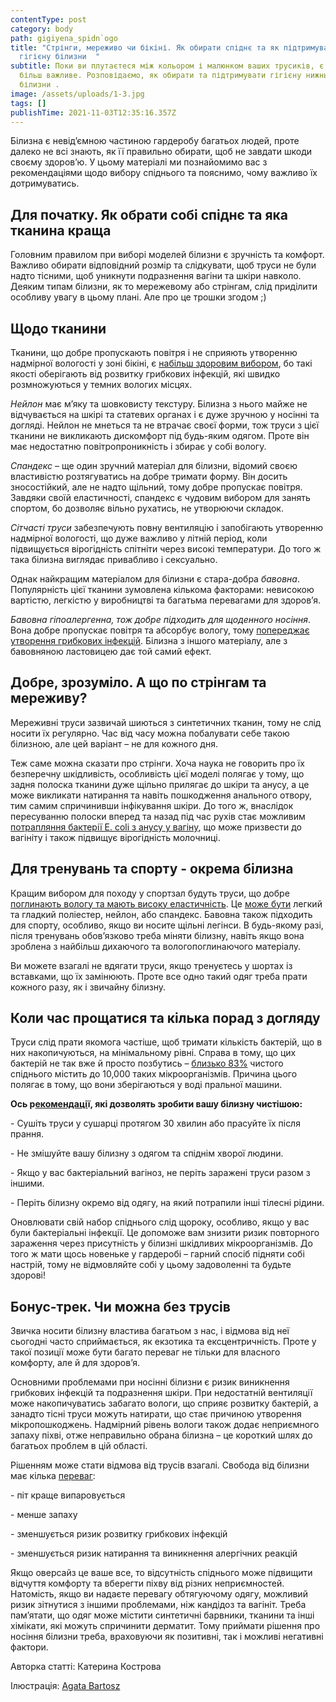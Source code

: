 ```yaml
---
contentType: post
category: body
path: gigiyena_spidn`ogo
title: "Стрінги, мереживо чи бікіні. Як обирати спіднє та як підтримувати
  гігієну білизни  "
subtitle: Поки ви плутаєтеся між кольором і малюнком ваших трусиків, є дещо
  більш важливе. Розповідаємо, як обирати та підтримувати гігієну нижньої
  білизни .
image: /assets/uploads/1-3.jpg
tags: []
publishTime: 2021-11-03T12:35:16.357Z
---
```

<!--StartFragment-->

Білизна є невід’ємною частиною гардеробу багатьох людей, проте далеко не всі знають, як її правильно обирати, щоб не завдати шкоди своєму здоров’ю. У цьому матеріалі ми познайомимо вас з рекомендаціями щодо вибору спіднього та пояснимо, чому важливо їх дотримуватись.

<!--EndFragment-->

<!--StartFragment-->

## Для початку. Як обрати собі спіднє та яка тканина краща

Головним правилом при виборі моделей білизни є зручність та комфорт. Важливо обирати відповідний розмір та слідкувати, щоб труси не були надто тісними, щоб уникнути подразнення вагіни та шкіри навколо. Деяким типам білизни, як то мережевому або стрінгам, слід приділити особливу увагу в цьому плані. Але про це трошки згодом ;)

## Щодо тканини

Тканини, що добре пропускають повітря і не сприяють утворенню надмірної вологості у зоні бікіні, є [набільш здоровим вибором](http://article.scinursingresearch.com/pdf/ajnr-6-6-11.pdf), бо такі якості оберігають від розвитку грибкових інфекцій, які швидко розмножуються у темних вологих місцях.

*Нейлон* має м’яку та шовковисту текстуру. Білизна з нього майже не відчувається на шкірі та статевих органах і є дуже зручною у носінні та догляді. Нейлон не мнеться та не втрачає своєї форми, тож труси з цієї тканини не викликають дискомфорт під будь-яким одягом. Проте він має недостатню повітропроникність і збирає у собі вологу.

*Спандекс* – ще один зручний матеріал для білизни, відомий своєю властивістю розтягуватись на добре тримати форму. Він досить зносостійкий, але не надто щільний, тому добре пропускає повітря. Завдяки своїй еластичності, спандекс є чудовим вибором для занять спортом, бо дозволяє вільно рухатись, не утворюючи складок.

*Сітчасті труси* забезпечують повну вентиляцію і запобігають утворенню надмірної вологості, що дуже важливо у літній період, коли підвищується вірогідність спітніти через високі температури. До того ж така білизна виглядає привабливо і сексуально.

Однак найкращим матеріалом для білизни є стара-добра *бавовна*. Популярність цієї тканини зумовлена кількома факторами: невисокою вартістю, легкістю у виробництві та багатьма перевагами для здоров’я.

*Бавовна гіпоалергенна, тож добре підходить для щоденного носіння*. Вона добре пропускає повітря та абсорбує вологу, тому [попереджає утворення грибкових інфекцій](https://www.everydayhealth.com/yeast-infection/guide/prevention/). Білизна з іншого матеріалу, але з бавовняною ластовицею дає той самий ефект.

## Добре, зрозуміло. А що по стрінгам та мереживу?

Мереживні труси зазвичай шиються з синтетичних тканин, тому не слід носити їх регулярно. Час від часу можна побалувати себе такою білизною, але цей варіант – не для кожного дня.

Теж саме можна сказати про стрінги. Хоча наука не говорить про їх безперечну шкідливість, особливість цієї моделі полягає у тому, що задня полоска тканини дуже щільно прилягає до шкіри та анусу, а це може викликати натирання та навіть пошкодження анального отвору, тим самим спричинивши інфікування шкіри. До того ж, внаслідок пересуванню полоски вперед та назад під час рухів стає можливим [потрапляння бактерії E. coli з анусу у вагіну](https://www.everydayhealth.com/skin-beauty/women-who-wear-thongs/), що може призвести до вагініту і також підвищує вірогідність молочниці.

## Для тренувань та спорту - окрема білизна 

Кращим вибором для походу у спортзал будуть труси, що добре [поглинають вологу та мають високу еластичність](https://www.popsugar.com/fitness/should-you-wear-underwear-when-working-out-47672731). Це [може бути](https://pubmed.ncbi.nlm.nih.gov/9243163/) легкий та гладкий поліестер, нейлон, або спандекс. Бавовна також підходить для спорту, особливо, якщо ви носите щільні легінси. В будь-якому разі, після тренувань обов’язково треба міняти білизну, навіть якщо вона зроблена з найбільш дихаючого та вологопоглинаючого матеріалу.

Ви можете взагалі не вдягати труси, якщо тренуєтесь у шортах із вставками, що їх замінюють. Проте все одно такий одяг треба прати кожного разу, як і звичайну білизну.

## Коли час прощатися та кілька порад з догляду

Труси слід прати якомога частіше, щоб тримати кількість бактерій, що в них накопичуються, на мінімальному рівні. Справа в тому, що цих бактерій не так вже й просто позбутись – [близько 83%](https://abcnews.go.com/Health/Wellness/washing-machines-loaded-bacteria-dirty-clothes/story?id=10751420) чистого спіднього містить до 10,000 таких мікроорганізмів. Причина цього полягає в тому, що вони зберігаються у воді пральної машини.

**Ось р[екомендаці](https://www.healthline.com/health/womens-health/underwear-hygiene#7.-Consider-replacing-your-underwear-every-year)ї, які дозволять зробити вашу білизну чистішою:**

\- Сушіть труси у сушарці протягом 30 хвилин або прасуйте їх після прання.

\- Не змішуйте вашу білизну з одягом та спіднім хворої людини.

\- Якщо у вас бактеріальний вагіноз, не періть заражені труси разом з іншими.

\- Періть білизну окремо від одягу, на який потрапили інші тілесні рідини.

Оновлювати свій набор спіднього слід щороку, особливо, якщо у вас були бактеріальні інфекції. Це допоможе вам знизити ризик повторного зараження через присутність у білизні шкідливих мікроорганізмів. До того ж мати щось новеньке у гардеробі – гарний спосіб підняти собі настрій, тому не відмовляйте собі у цьому задоволенні та будьте здорові!

## **Бонус-трек. Чи можна без трусів** 

Звичка носити білизну властива багатьом з нас, і відмова від неї сьогодні часто сприймається, як екзотика та ексцентричність. Проте у такої позиції може бути багато переваг не тільки для власного комфорту, але й для здоров’я.

Основними проблемами при носінні білизни є ризик виникнення грибкових інфекцій та подразнення шкіри. При недостатній вентиляції може накопичуватись забагато вологи, що сприяє розвитку бактерій, а занадто тісні труси можуть натирати, що стає причиною утворення мікропошкоджень. Надмірний рівень вологи також додає неприємного запаху піхві, отже неправильно обрана білизна – це короткий шлях до багатьох проблем в цій області.

Рішенням може стати відмова від трусів взагалі. Свобода від білизни має кілька [переваг](https://www.healthline.com/health/going-commando-men#benefits):

\- піт краще випаровується

\- менше запаху

\- зменшується ризик розвитку грибкових інфекцій

\- зменшується ризик натирання та виникнення алергічних реакцій

Якщо оверсайз це ваше все, то відсутність спіднього може підвищити відчуття комфорту та вберегти піхву від різних неприємностей. Натомість, якщо ви надаєте перевагу обтягуючому одягу, можливий ризик зітнутися з іншими проблемами, ніж кандідоз та вагініт. Треба пам’ятати, що одяг може містити синтетичні барвники, тканини та інші хімікати, які можуть спричинити дерматит. Тому приймати рішення про носіння білизни треба, враховуючи як позитивні, так і можливі негативні фактори.

<!--EndFragment-->

Авторка статті: Катерина Кострова

Ілюстрація: [Agata Bartosz](https://www.agabartosz.com)[](https://www.instagram.com/agabartosz/)